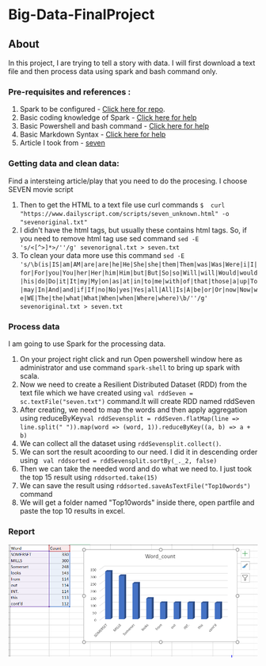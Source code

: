 # Big-Data-FinalProject
## About
In this project, I are trying to tell a story with data. I will first download a text file and then process data using spark and bash command only.

### Pre-requisites and references :
1. Spark to be configured - [Click here for repo](https://github.com/denisecase/setup-spark). 
2. Basic coding knowledge of Spark - [Click here for help](https://spark.apache.org/)
3. Basic Powershell and bash command - [Click here for help](https://devblogs.microsoft.com/scripting/use-a-powershell-cmdlet-to-count-files-words-and-lines/)
4. Basic Markdown Syntax - [Click here for help](https://www.markdownguide.org/basic-syntax/)
5. Article I took from - [seven](https://www.dailyscript.com/scripts/seven_unknown.html) 

### Getting data and clean data:
Find a intersteing article/play that you need to do the procesing. I choose SEVEN movie script
1. Then to get the HTML to a text file use curl commands ```$  curl "https://www.dailyscript.com/scripts/seven_unknown.html" -o "sevenoriginal.txt"```
2. I didn't have the html tags, but usually these contains html tags. So, if you need to remove html tag use sed command ``` sed -E 's/<[^>]*>/''/g' sevenorignal.txt > seven.txt ```
3. To clean your data more use this command ```sed -E 's/\b(is|IS|am|AM|are|are|he|He|She|she|them|Them|was|Was|Were|i|I|for|For|you|You|her|Her|him|Him|but|But|So|so|Will|will|Would|would|his|do|Do|it|It|my|My|on|as|at|in|to|me|with|of|that|those|a|up|To|may|In|And|and|if|If|no|No|yes|Yes|all|All|Is|A|be|or|Or|now|Now|we|WE|The|the|what|What|When|when|Where|where)\b/''/g' sevenoriginal.txt > seven.txt ```

### Process data
I am going to use Spark for the processing data.

1. On your project right click and run Open powershell window here as administrator and use command ```spark-shell``` to bring up spark with scala.
2. Now we need to create a Resilient Distributed Dataset (RDD) from the text file which we have created using ```val rddSeven = sc.textFile("seven.txt")``` command.It will create RDD named rddSeven
3. After creating, we need to map the words and then apply aggregation using reduceByKey```val rddSevensplit = rddSeven.flatMap(line => line.split(" ")).map(word => (word, 1)).reduceByKey((a, b) => a + b)```
4. We can collect all the dataset using ```rddSevensplit.collect()```. 
5. We can sort the result acoording to our need. I did it in descending order using ``` val rddsorted = rddSevensplit.sortBy(_._2, false)```
6. Then we can take the needed word and do what we need to. I just took the top 15 result using ```rddsorted.take(15)```
7. We can save the result using ```rddsorted.saveAsTextFile("Top10words")``` command
8. We will get a folder named "Top10words" inside there, open partfile and paste the top 10 results in excel.

### Report
![](wordcount.PNG)
